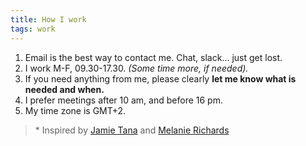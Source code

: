 ```yaml
---
title: How I work
tags: work
---
```


1. Email is the best way to contact me. Chat, slack... just get lost.
2. I work M-F, 09.30-17.30. <em>(Some time more, if needed).</em>
3. If you need anything from me, please clearly <strong>let me know what is needed and when.</strong>
4. I prefer meetings after 10 am, and before 16 pm.
5. My time zone is GMT+2.
<blockquote>* Inspired by <a href="https://manual.jvt.me/">Jamie Tana</a> and <a href="https://melanie-richards.com/product/how-i-work/">Melanie Richards</a></blockquote>